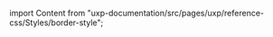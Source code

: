 
import Content from "uxp-documentation/src/pages/uxp/reference-css/Styles/border-style";

<Content query="product=xd"/>

